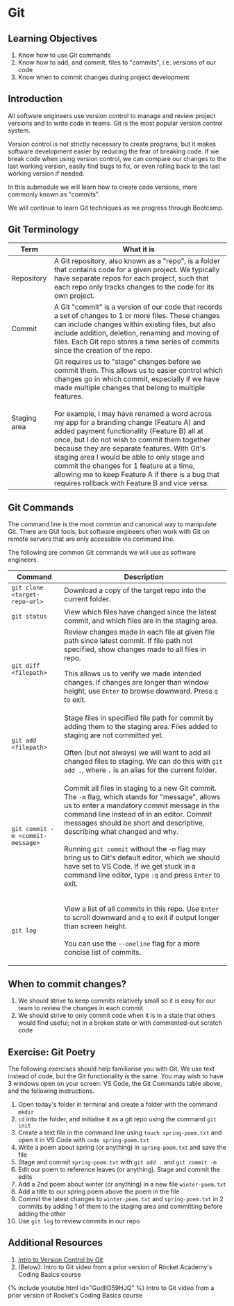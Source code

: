 # Git

## Learning Objectives

1. Know how to use Git commands
2. Know how to add, and commit, files to "commits", i.e. versions of our code
3. Know when to commit changes during project development

## Introduction

All software engineers use version control to manage and review project versions and to write code in teams. Git is the most popular version control system.

Version control is not strictly necessary to create programs, but it makes software development easier by reducing the fear of breaking code. If we break code when using version control, we can compare our changes to the last working version, easily find bugs to fix, or even rolling back to the last working version if needed.

In this submodule we will learn how to create code versions, more commonly known as "commits".&#x20;

We will continue to learn Git techniques as we progress through Bootcamp.

## Git Terminology

| Term         | What it is                                                                                                                                                                                                                                                                                                                                                                                                                                                                                                                                                                                                                                                         |
| ------------ | ------------------------------------------------------------------------------------------------------------------------------------------------------------------------------------------------------------------------------------------------------------------------------------------------------------------------------------------------------------------------------------------------------------------------------------------------------------------------------------------------------------------------------------------------------------------------------------------------------------------------------------------------------------------ |
| Repository   | A Git repository, also known as a "repo", is a folder that contains code for a given project. We typically have separate repos for each project, such that each repo only tracks changes to the code for its own project.                                                                                                                                                                                                                                                                                                                                                                                                                                          |
| Commit       | A Git "commit" is a version of our code that records a set of changes to 1 or more files. These changes can include changes within existing files, but also include addition, deletion, renaming and moving of files. Each Git repo stores a time series of commits since the creation of the repo.                                                                                                                                                                                                                                                                                                                                                                |
| Staging area | Git requires us to "stage" changes before we commit them. This allows us to easier control which changes go in which commit, especially if we have made multiple changes that belong to multiple features.<br><br>For example, I may have renamed a word across my app for a branding change (Feature A) and added payment functionality (Feature B) all at once, but I do not wish to commit them together because they are separate features. With Git's staging area I would be able to only stage and commit the changes for 1 feature at a time, allowing me to keep Feature A if there is a bug that requires rollback with Feature B and vice versa. |

## Git Commands

The command line is the most common and canonical way to manipulate Git. There are GUI tools, but software engineers often work with Git on remote servers that are only accessible via command line.

The following are common Git commands we will use as software engineers.

| Command                          | Description                                                                                                                                                                                                                                                                                                                                                                                                                                                                                                                                        |
| -------------------------------- | -------------------------------------------------------------------------------------------------------------------------------------------------------------------------------------------------------------------------------------------------------------------------------------------------------------------------------------------------------------------------------------------------------------------------------------------------------------------------------------------------------------------------------------------------- |
| `git clone <target-repo-url>`    | Download a copy of the target repo into the current folder.                                                                                                                                                                                                                                                                                                                                                                                                                                                                                        |
| `git status`                     | View which files have changed since the latest commit, and which files are in the staging area.                                                                                                                                                                                                                                                                                                                                                                                                                                                    |
| `git diff <filepath>`            | Review changes made in each file at given file path since latest commit. If file path not specified, show changes made to all files in repo.</p><p>This allows us to verify we made intended changes. If changes are longer than window height, use <code>Enter</code> to browse downward. Press <code>q</code> to exit.                                                                                                                                                                                                                    |
| `git add <filepath>`             | Stage files in specified file path for commit by adding them to the staging area. Files added to staging are not committed yet.<br><br>Often (but not always) we will want to add all changed files to staging. We can do this with <code>git add .</code>, where <code>.</code> is an alias for the current folder.                                                                                                                                                                                                                        |
| `git commit -m <commit-message>` | <p>Commit all files in staging to a new Git commit. The <code>-m</code> flag, which stands for "message", allows us to enter a mandatory commit message in the command line instead of in an editor. Commit messages should be short and descriptive, describing what changed and why.<br><br>Running <code>git commit</code> without the <code>-m</code> flag may bring us to Git's default editor, which we should have set to VS Code. If we get stuck in a command line editor, type <code>:q</code> and press <code>Enter</code> to exit.</p> |
| `git log`                        | <p>View a list of all commits in this repo. Use <code>Enter</code> to scroll downward and <code>q</code> to exit if output longer than screen height. <br><br>You can use the <code>--oneline</code> flag for a more concise list of commits.</p>                                                                                                                                                                                                                                                                                                  |

## When to commit changes?

1. We should strive to keep commits relatively small so it is easy for our team to review the changes in each commit
2. We should strive to only commit code when it is in a state that others would find useful; not in a broken state or with commented-out scratch code

## Exercise: Git Poetry

The following exercises should help familiarise you with Git. We use text instead of code, but the Git functionality is the same. You may wish to have 3 windows open on your screen: VS Code, the Git Commands table above, and the following instructions.

1. Open today's folder in terminal and create a folder with the command `mkdir`
2. `cd` into the folder, and initialise it as a git repo using the command `git init`
3. Create a text file in the command line using `touch spring-poem.txt` and open it in VS Code with `code spring-poem.txt`
4. Write a poem about spring (or anything) in `spring-poem.txt` and save the file
5. Stage and commit `spring-poem.txt` with `git add .` and `git commit -m`
6. Edit our poem to reference leaves (or anything). Stage and commit the edits
7. Add a 2nd poem about winter (or anything) in a new file `winter-poem.txt`
8. Add a title to our spring poem above the poem in the file
9. Commit the latest changes to `winter-poem.txt` and `spring-poem.txt` in 2 commits by adding 1 of them to the staging area and committing before adding the other
10. Use `git log` to review commits in our repo

## Additional Resources

1. <a href="https://git-scm.com/book/en/v2/Getting-Started-About-Version-Control" target="_blank">Intro to Version Control by Git</a>
2. (Below): Intro to Git video from a prior version of Rocket Academy's Coding Basics course

{% include youtube.html id="GudllO59HJQ" %}
Intro to Git video from a prior version of Rocket's Coding Basics course
